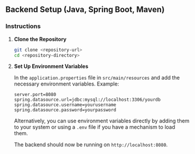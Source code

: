 ## Backend Setup (Java, Spring Boot, Maven)

### Instructions

1. **Clone the Repository**

    ```bash
    git clone <repository-url>
    cd <repository-directory>
    ```

2. **Set Up Environment Variables**

    In the `application.properties` file in `src/main/resources` and add the necessary environment variables. Example:

    ```properties
    server.port=8080
    spring.datasource.url=jdbc:mysql://localhost:3306/yourdb
    spring.datasource.username=yourusername
    spring.datasource.password=yourpassword
    ```

    Alternatively, you can use environment variables directly by adding them to your system or using a `.env` file if you have a mechanism to load them.

    The backend should now be running on `http://localhost:8080`.
